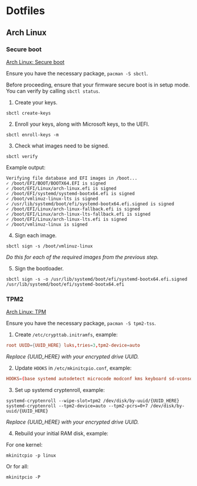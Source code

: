 # Dotfiles

## Arch Linux

### Secure boot
[Arch Linux: Secure boot](https://wiki.archlinux.org/title/Unified_Extensible_Firmware_Interface/Secure_Boot)

Ensure you have the necessary package, `pacman -S sbctl`.

Before proceeding, ensure that your firmware secure boot is in setup mode.
You can verify by calling `sbctl status`.

1. Create your keys.
```console
sbctl create-keys
```

2. Enroll your keys, along with Microsoft keys, to the UEFI.
```console
sbctl enroll-keys -m
```

3. Check what images need to be signed.
```console
sbctl verify
```

Example output:
```console
Verifying file database and EFI images in /boot...
✓ /boot/EFI/BOOT/BOOTX64.EFI is signed
✓ /boot/EFI/Linux/arch-linux.efi is signed
✓ /boot/EFI/systemd/systemd-bootx64.efi is signed
✓ /boot/vmlinuz-linux-lts is signed
✓ /usr/lib/systemd/boot/efi/systemd-bootx64.efi.signed is signed
✓ /boot/EFI/Linux/arch-linux-fallback.efi is signed
✓ /boot/EFI/Linux/arch-linux-lts-fallback.efi is signed
✓ /boot/EFI/Linux/arch-linux-lts.efi is signed
✓ /boot/vmlinuz-linux is signed
```

4. Sign each image.
```console
sbctl sign -s /boot/vmlinuz-linux
```
_Do this for each of the required images from the previous step._

5. Sign the bootloader.
```console
sbctl sign -s -o /usr/lib/systemd/boot/efi/systemd-bootx64.efi.signed /usr/lib/systemd/boot/efi/systemd-bootx64.efi
```

### TPM2
[Arch Linux: TPM](https://wiki.archlinux.org/title/Trusted_Platform_Module)

Ensure you have the necessary package, `pacman -S tpm2-tss`.

1. Create `/etc/crypttab.initramfs`, example:

```conf
root UUID={UUID_HERE} luks,tries=3,tpm2-device=auto
```
_Replace {UUID_HERE} with your encrypted drive UUID._

2. Update `HOOKS` in `/etc/mkinitcpio.conf`, example:

```conf
HOOKS=(base systemd autodetect microcode modconf kms keyboard sd-vconsole sd-encrypt block filesystems fsck)
```

3. Set up systemd cryptenroll, example:

```console
systemd-cryptenroll --wipe-slot=tpm2 /dev/disk/by-uuid/{UUID_HERE}
systemd-cryptenroll --tpm2-device=auto --tpm2-pcrs=0+7 /dev/disk/by-uuid/{UUID_HERE}
```
_Replace {UUID_HERE} with your encrypted drive UUID._

4. Rebuild your initial RAM disk, example:

For one kernel:
```
mkinitcpio -p linux
```

Or for all:
```
mkinitpcio -P
````
